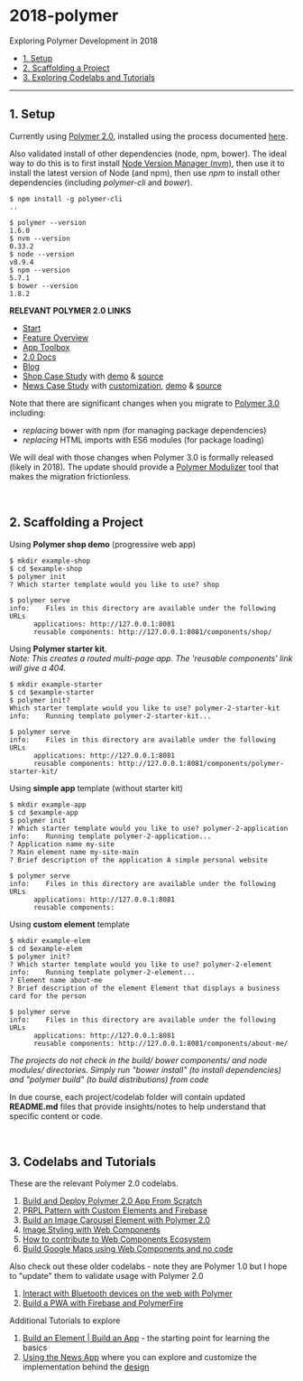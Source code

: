 # 2018-polymer
Exploring Polymer Development in 2018

 * [1. Setup](#1-setup)
 * [2. Scaffolding a Project](#2-scaffolding-a-project)
 * [3. Exploring Codelabs and Tutorials](#3-codelabs-and-tutorials)


<hr/>

## 1. Setup

Currently using [Polymer 2.0](https://www.polymer-project.org/2.0/start/), installed using the process documented [here](https://www.polymer-project.org/2.0/start/install-2-0). 

Also validated install of other dependencies (node, npm, bower). The ideal way to do this is to first install [Node Version Manager (nvm)](https://github.com/creationix/nvm/blob/master/README.md), then use it to install the latest version of Node (and npm), then use _npm_ to install other dependencies (including _polymer-cli_ and _bower_).

```
$ npm install -g polymer-cli
..

$ polymer --version
1.6.0
$ nvm --version
0.33.2
$ node --version
v8.9.4
$ npm --version
5.7.1
$ bower --version
1.8.2
```

**RELEVANT POLYMER 2.0 LINKS**
 
 * [Start](https://www.polymer-project.org/2.0/start/)
 * [Feature Overview](https://www.polymer-project.org/2.0/docs/devguide/feature-overview)
 * [App Toolbox](https://www.polymer-project.org/2.0/toolbox/)
 * [2.0 Docs](https://www.polymer-project.org/2.0/docs/api/)
 * [Blog](https://www.polymer-project.org/blog/)
 * [Shop Case Study](https://www.polymer-project.org/2.0/toolbox/case-study) with [demo](https://shop.polymer-project.org/) & [source](https://github.com/Polymer/shop)
 * [News Case Study](https://www.polymer-project.org/2.0/toolbox/news-case-study) with [customization](https://news-docs.polymer-project.org/), [demo](https://news.polymer-project.org) & [source](https://github.com/Polymer/news)

Note that there are significant changes when you migrate to [Polymer 3.0](https://www.polymer-project.org/blog/2018-01-18-polymer-3-new-preview) including:
  * _replacing_ bower with npm (for managing package dependencies)
  * _replacing_ HTML imports with ES6 modules (for package loading)

We will deal with those changes when Polymer 3.0 is formally released (likely in 2018). The update should provide a [Polymer Modulizer](https://github.com/Polymer/polymer-modulizer) tool that makes the migration frictionless.

<br/>

## 2. Scaffolding a Project

Using **Polymer shop demo** (progressive web app) <br/>

```
$ mkdir example-shop
$ cd $example-shop
$ polymer init
? Which starter template would you like to use? shop

$ polymer serve
info:    Files in this directory are available under the following URLs
      applications: http://127.0.0.1:8081
      reusable components: http://127.0.0.1:8081/components/shop/
```



Using **Polymer starter kit**.<br/>
_Note: This creates a routed multi-page app. The 'reusable components' link will give a 404._

```
$ mkdir example-starter
$ cd $example-starter
$ polymer init? 
Which starter template would you like to use? polymer-2-starter-kit
info:    Running template polymer-2-starter-kit...

$ polymer serve
info:    Files in this directory are available under the following URLs
      applications: http://127.0.0.1:8081
      reusable components: http://127.0.0.1:8081/components/polymer-starter-kit/

```

Using **simple app** template (without starter kit)

```
$ mkdir example-app
$ cd $example-app
$ polymer init
? Which starter template would you like to use? polymer-2-application
info:    Running template polymer-2-application...
? Application name my-site
? Main element name my-site-main
? Brief description of the application A simple personal website 

$ polymer serve
info:    Files in this directory are available under the following URLs
      applications: http://127.0.0.1:8081
      reusable components: 
```

Using **custom element** template

```
$ mkdir example-elem
$ cd $example-elem
$ polymer init? 
? Which starter template would you like to use? polymer-2-element
info:    Running template polymer-2-element...
? Element name about-me
? Brief description of the element Element that displays a business card for the person

$ polymer serve
info:    Files in this directory are available under the following URLs
      applications: http://127.0.0.1:8081
      reusable components: http://127.0.0.1:8081/components/about-me/

```

_The projects do not check in the build/ bower components/ and node modules/ directories. Simply run "bower install" (to install dependencies) and "polymer build" (to build distributions) from code_ 

In due course, each project/codelab folder will contain updated **README.md** files that provide insights/notes to help understand that specific content or code.

<br />

## 3. Codelabs and Tutorials

These are the relevant Polymer 2.0 codelabs.

 1. [Build and Deploy Polymer 2.0 App From Scratch](https://codelabs.developers.google.com/codelabs/whose-flag/index.html)
 2. [PRPL Pattern with Custom Elements and Firebase](https://codelabs.developers.google.com/codelabs/prpl-ce-firebase/index.html)
 3. [Build an Image Carousel Element with Polymer 2.0](https://codelabs.developers.google.com/codelabs/polymer-2-carousel/index.html)
 4. [Image Styling with Web Components](https://codelabs.developers.google.com/codelabs/image-styling-web-components/index.html)
 5. [How to contribute to Web Components Ecosystem](https://codelabs.developers.google.com/codelabs/web-components-how-to-contribute/index.html)
 6. [Build Google Maps using Web Components and no code](https://codelabs.developers.google.com/codelabs/polymer-maps/index.html)
 


Also check out these older codelabs - note they are Polymer 1.0 but I hope to 
"update" them to validate usage with Polymer 2.0

 1. [Interact with Bluetooth devices on the web with Polymer](https://codelabs.developers.google.com/codelabs/polymer-bluetooth/index.html?index=..%2F..%2Findex)
 2. [Build a PWA with Firebase and PolymerFire](https://codelabs.developers.google.com/codelabs/polymer-firebase-pwa/index.html)
 

Additional Tutorials to explore

 1. [Build an Element | Build an App](https://www.polymer-project.org/2.0/start/) - the starting point for learning the basics
 2. [Using the News App](https://news-docs.polymer-project.org/docs/using.html) where you can explore and customize the implementation behind the [design](https://www.polymer-project.org/2.0/toolbox/news-case-study)



